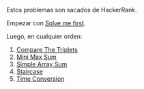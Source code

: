Estos problemas son sacados de HackerRank. 

Empezar con [Solve me first](solve-me-first-English.pdf).

Luego, en cualquier orden:

1. [Compare The Triplets](./compare-the-triplets-English.pdf)
2. [Mini Max Sum](./mini-max-sum-English.pdf)
3. [Simple Array Sum](./simple-array-sum-English.pdf)
4. [Staircase](./staircase-English.pdf)
5. [Time Conversion](./time-conversion-English.pdf)
